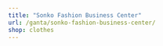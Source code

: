 ```yaml
---
title: "Sonko Fashion Business Center"
url: /ganta/sonko-fashion-business-center/
shop: clothes
---
```

